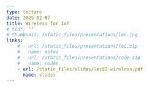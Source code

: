 ```yaml
---
type: lecture
date: 2025-02-07
title: Wireless for IoT
# tldr: ""
# thumbnail: /static_files/presentations/lec.jpg
links: 
    # - url: /static_files/presentations/lec.zip
    #   name: notes
    # - url: /static_files/presentations/code.zip
    #   name: codes
    - url: /static_files/slides/lec02-wireless.pdf
      name: slides
---
```


